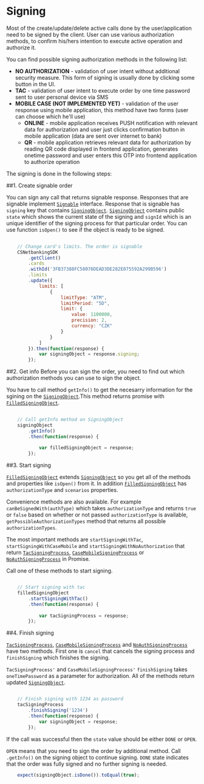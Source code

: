 # Signing

Most of the create/update/delete active calls done by the user/application need to be signed by the client. User can use various authorization methods, to confirm his/hers intention to execute active operation and authorize it.

You can find possible signing authorization methods in the following list:

* __NO AUTHORIZATION__ - validation of user intent without additional security measure. This form of signing is usually done by clicking some button in the UI.
* __TAC__ - validation of user intent to execute order by one time password sent to user personal device via SMS
* __MOBILE CASE (NOT IMPLEMENTED YET)__ - validation of the user response using mobile application, this method have two forms (user can choose which he'll use)
    * __ONLINE__ - mobile application receives PUSH notification with relevant data for authorization and user just clicks confirmation button in mobile application (data are sent over internet to bank)
    * __QR__ - mobile application retrieves relevant data for authorization by reading QR code displayed in frontend application, generates onetime password and user enters this OTP into frontend application to authorize operation

The signing is done in the following steps:

##1. Create signable order

You can sign any call that returns signable response. Responses that are signable implement [`Signable`](https://github.com/Ceskasporiteln/cs-core-sdk-js/blob/signing-orders/lib/web-api/api-query.ts#L150) interface. Response that is signable has `signing` key that contains [`SigningObject`](https://github.com/Ceskasporiteln/cs-core-sdk-js/blob/signing-orders/lib/signing/signing-object.ts). [`SigningObject`](https://github.com/Ceskasporiteln/cs-core-sdk-js/blob/signing-orders/lib/signing/signing-object.ts) contains public `state` which shows the current state of the signing and `signId` which is an unique identifier of the signing process for that particular order. You can use function `isOpen()` to see if the object is ready to be signed.

```javascript
    
    // Change card's limits. The order is signable
    CSNetbankingSDK
        .getClient()
        .cards
        .withId('3FB37388FC58076DEAD3DE282E075592A299B596')
        .limits
        .update({
            limits: [
                {
                    limitType: "ATM",
                    limitPeriod: "5D",
                    limit: {
                        value: 1100000,
                        precision: 2,
                        currency: "CZK"
                    }
                }
            ]
        }).then(function(response) {
            var signingObject = response.signing;
        });

```

##2. Get info
Before you can sign the order, you need to find out which authorization methods you can use to sign the object.

You have to call method `getInfo()` to get the necesarry information for the sgining on the [`SigningObject`](https://github.com/Ceskasporiteln/cs-core-sdk-js/blob/signing-orders/lib/signing/signing-object.ts).This method returns promise with [`FilledSigningObject`](https://github.com/Ceskasporiteln/cs-core-sdk-js/blob/signing-orders/lib/signing/filled-signing-object.ts).

```javascript
    
    // Call getInfo method on SigningObject
    signingObject
        .getInfo()
        .then(function(response) {
            
            var filledSigningObject = response; 
        });

```

##3. Start signing

[`FilledSigningObject`](https://github.com/Ceskasporiteln/cs-core-sdk-js/blob/signing-orders/lib/signing/filled-signing-object.ts) extends [`SigningObject`](https://github.com/Ceskasporiteln/cs-core-sdk-js/blob/signing-orders/lib/signing/signing-object.ts) so you get all of the methods and properties like `isOpen()` from it. In addition [`FilledSigningObject`](https://github.com/Ceskasporiteln/cs-core-sdk-js/blob/signing-orders/lib/signing/filled-signing-object.ts) has `authorizationType` and `scenarios` properties. 

Convenience methods are also available. For example `canBeSignedWith(authType)` which takes `authorizationType` and returns `true` or `false` based on whether or not passed `authorizationType` is available, `getPossibleAuthorizationTypes` method that returns all possible `authorizationTypes`.

The most important methods are `startSigningWithTac`, `startSigningWithCaseMobile` and `startSigningWithNoAuthorization` that return [`TacSigningProcess`](https://github.com/Ceskasporiteln/cs-core-sdk-js/blob/signing-orders/lib/signing/signing-process.ts#L20), [`CaseMobileSigningProcess`](https://github.com/Ceskasporiteln/cs-core-sdk-js/blob/signing-orders/lib/signing/signing-process.ts#L32) or [`NoAuthSigningProcess`](https://github.com/Ceskasporiteln/cs-core-sdk-js/blob/signing-orders/lib/signing/signing-process.ts#L44) in Promise.

Call one of these methods to start signing.

```javascript

    // Start signing with tac
    filledSigningObject
        .startSigningWithTac()
        .then(function(response) {
            
            var tacSigningProcess = response;
        });

```

##4. Finish signing

[`TacSigningProcess`](https://github.com/Ceskasporiteln/cs-core-sdk-js/blob/signing-orders/lib/signing/signing-process.ts#L20), [`CaseMobileSigningProcess`](https://github.com/Ceskasporiteln/cs-core-sdk-js/blob/signing-orders/lib/signing/signing-process.ts#L32) and [`NoAuthSigningProcess`](https://github.com/Ceskasporiteln/cs-core-sdk-js/blob/signing-orders/lib/signing/signing-process.ts#L44) have two methods. First one is `cancel` that cancels the signing process and `finishSigning` which finishes the signing.

`TacSigningProcess'` and `CaseMobileSigningProcess'` `finishSigning` takes `oneTimePassword` as a parameter for authorization. All of the methods return updated [`SigningObject`](https://github.com/Ceskasporiteln/cs-core-sdk-js/blob/signing-orders/lib/signing/filled-signing-object.ts). 

```javascript

    // Finish signing with 1234 as password
    tacSigningProcess
        .finishSigning('1234')
        .then(function(response) {
            var signingObject = response; 
        });

```

If the call was successful then the `state` value should be either `DONE` or `OPEN`.

`OPEN` means that you need to sign the order by additional method. Call `.getInfo()` on the signing object to continue signing. `DONE` state indicates that the order was fully signed and no further signing is needed.

```javascript
    expect(signingObject.isDone()).toEqual(true);
```
